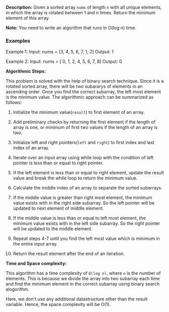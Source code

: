 **Description:**
Given a sorted array `nums` of length `n` with all unique elements, in which the array is rotated between 1 and n times. Return the minimum element of this array.

**Note:** You need to write an algorithm that runs in O(log n) time.

### Examples
Example 1:
Input: nums = [3, 4, 5, 6, 7, 1, 2]
Output: 1

Example 2:
Input: nums = [ 0, 1, 2, 4, 5, 6, 7, 8]
Output: 0

**Algorithmic Steps:**

This problem is solved with the help of binary search technique. Since it is a rotated sorted array, there will be two subararys of elements in an ascending order. Once you find the correct subarray, the left most element is the minimum value. The algorithmic approach can be summarized as follows:

1. Initialize the minimum value(`result`) to first element of an array.

2. Add preliminary checks by returning the first element if the length of array is one, or minimum of first two values if the length of an array is two.

3. Initialize left and right pointers(`left` and `right`) to first index and last index of an array.

4. Iterate over an input array using while loop with the condition of left pointer is less than or equal to right pointer.

5. If the left element is less than or equal to right element, update the result value and break the while loop to return the minimum value.

6. Calculate the middle index of an array to separate the sorted subarrays.

7. If the middle value is greater than right most element, the minimum value exists with in the right side subarray. So the left pointer will be updated to next element of middle element.

8. If the middle value is less than or equal to left most element, the minimum value exists with in the left side subarray. So the right pointer will be updated to the middle element.

9. Repeat steps 4-7 until you find the left most value which is minimum in the entire input array.

10. Return the result element after the end of an iteration.

**Time and Space complexity:**

This algorithm has a time complexity of `O(log n)`, where `n` is the number of elements. This is because we divide the array into two subarray each time and find the minimum element in the correct subarray using binary search alogorithm. 

Here, we don't use any additional datastructure other than the result variable. Hence, the space complexity will be O(1).